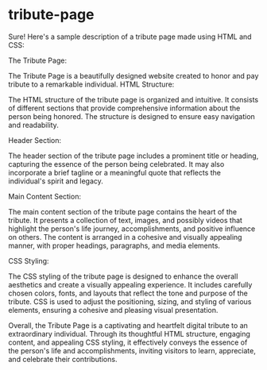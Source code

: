# tribute-page

Sure! Here's a sample description of a tribute page made using HTML and CSS:

The Tribute Page:

The Tribute Page is a beautifully designed website created to honor and pay tribute to a remarkable individual. 
HTML Structure:

The HTML structure of the tribute page is organized and intuitive. It consists of different sections that provide comprehensive information about the person being honored. The structure is designed to ensure easy navigation and readability.

Header Section:

The header section of the tribute page includes a prominent title or heading, capturing the essence of the person being celebrated. It may also incorporate a brief tagline or a meaningful quote that reflects the individual's spirit and legacy.

Main Content Section:

The main content section of the tribute page contains the heart of the tribute. It presents a collection of text, images, and possibly videos that highlight the person's life journey, accomplishments, and positive influence on others. The content is arranged in a cohesive and visually appealing manner, with proper headings, paragraphs, and media elements.


CSS Styling:

The CSS styling of the tribute page is designed to enhance the overall aesthetics and create a visually appealing experience. It includes carefully chosen colors, fonts, and layouts that reflect the tone and purpose of the tribute. CSS is used to adjust the positioning, sizing, and styling of various elements, ensuring a cohesive and pleasing visual presentation.


Overall, the Tribute Page is a captivating and heartfelt digital tribute to an extraordinary individual. Through its thoughtful HTML structure, engaging content, and appealing CSS styling, it effectively conveys the essence of the person's life and accomplishments, inviting visitors to learn, appreciate, and celebrate their contributions.
